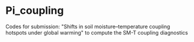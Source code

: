 # Pi_coupling
Codes for submission: "Shifts in soil moisture–temperature coupling hotspots under global warming" to compute the SM-T coupling diagnostics
